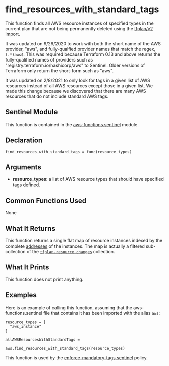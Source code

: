 # find_resources_with_standard_tags
This function finds all AWS resource instances of specified types in the current plan that are not being permanently deleted using the [tfplan/v2](https://www.terraform.io/docs/cloud/sentinel/import/tfplan-v2.html) import.

It was updated on 9/29/2020 to work with both the short name of the AWS provider, "aws", and fully-qualfied provider names that match the regex, `(.*)aws$`. This was required because Terraform 0.13 and above returns the fully-qualified names of providers such as "registry.terraform.io/hashicorp/aws" to Sentinel. Older versions of Terraform only return the short-form such as "aws".

It was updated on 2/8/2021 to only look for tags in a given list of AWS
resources instead of all AWS resources except those in a given list. We made
this change because we discovered that there are many AWS resources that do
not include standard AWS tags.

## Sentinel Module
This function is contained in the [aws-functions.sentinel](../aws-functions.sentinel) module.

## Declaration
`find_resources_with_standard_tags = func(resource_types)`

## Arguments
* **resource_types**: a list of AWS resource types that should have specified tags defined.

## Common Functions Used
None

## What It Returns
This function returns a single flat map of resource instances indexed by the complete [addresses](https://www.terraform.io/docs/internals/resource-addressing.html) of the instances. The map is actually a filtered sub-collection of the [`tfplan.resource_changes`](https://www.terraform.io/docs/cloud/sentinel/import/tfplan-v2.html#the-resource_changes-collection) collection.

## What It Prints
This function does not print anything.

## Examples
Here is an example of calling this function, assuming that the aws-functions.sentinel file that contains it has been imported with the alias `aws`:
```
resource_types = [
  "aws_instance"
]

allAWSResourcesWithStandardTags =
                          aws.find_resources_with_standard_tags(resource_types)
```

This function is used by the [enforce-mandatory-tags.sentinel](../../enforce-mandatory-tags.sentinel) policy.
